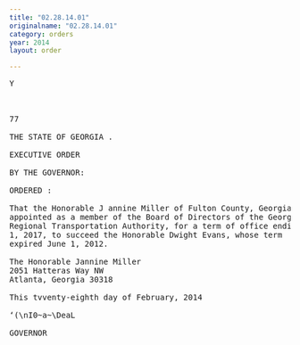 ```yaml
---
title: "02.28.14.01"
originalname: "02.28.14.01"
category: orders
year: 2014
layout: order

---
```

<pre>
Y

 

77

THE STATE OF GEORGIA .

EXECUTIVE ORDER

BY THE GOVERNOR:

ORDERED :

That the Honorable J annine Miller of Fulton County, Georgia, is
appointed as a member of the Board of Directors of the Georgia
Regional Transportation Authority, for a term of office ending June
1, 2017, to succeed the Honorable Dwight Evans, whose term
expired June 1, 2012.

The Honorable Jannine Miller
2051 Hatteras Way NW
Atlanta, Georgia 30318

This tvventy-eighth day of February, 2014

‘(\nI0~a~\DeaL

GOVERNOR

</pre>
